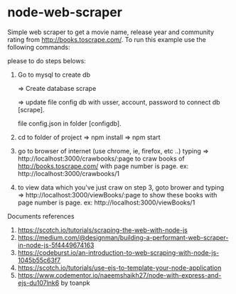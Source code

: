 node-web-scraper
================
Simple web scraper to get a movie name, release year and community rating from http://books.toscrape.com/.
To run this example use the following commands:

please to do steps belows:
1. Go to mysql to create db

    => Create database scrape

    => update file config db with usser, account, password to connect db [scrape].

    file config.json in folder [configdb].
2. cd to folder of project 
    => npm install
    => npm start
3. go to browser of internet (use chrome, ie, firefox, etc ..) typing
   => http://localhost:3000/crawbooks/:page  to craw books of http://books.toscrape.com/ with page number is page.
   ex: http://localhost:3000/crawbooks/1
4. to view data which you've just craw on step 3, goto brower and typing
  => http://localhost:3000/viewBooks/:page to show these books with page number is page.
   ex: http://localhost:3000/viewBooks/1



Documents references
1. https://scotch.io/tutorials/scraping-the-web-with-node-js
2. https://medium.com/@designman/building-a-performant-web-scraper-in-node-js-5f4449674163
3. https://codeburst.io/an-introduction-to-web-scraping-with-node-js-1045b55c63f7
4. https://scotch.io/tutorials/use-ejs-to-template-your-node-application
5. https://www.codementor.io/naeemshaikh27/node-with-express-and-ejs-du107lnk6
by toanpk
